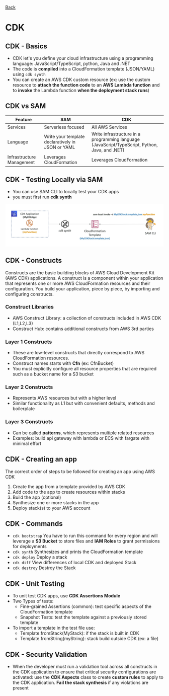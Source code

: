 [Back](./AWS.md)

# CDK

## CDK - Basics

- CDK let's you define your cloud infrastructure using a programming language: JavaScript/TypeScript, python, Java and .NET
- The code is **compiled** into a CloudFormation template (JSON/YAML) using `cdk synth`
- You can create an AWS CDK custom resource (ex: use the custom resource to **attach the function code** to an **AWS Lambda function** and to **invoke** the Lambda function **when the deployment stack runs**)

## CDK vs SAM

| Feature                   | SAM                                               | CDK                                                                                            |
| ------------------------- | ------------------------------------------------- | ---------------------------------------------------------------------------------------------- |
| Services                  | Serverless focused                                | All AWS Services                                                                               |
| Language                  | Write your template declaratively in JSON or YAML | Write infrastructure in a programming language (JavaScript/TypeScript, Python, Java, and .NET) |
| Infrastructure Management | Leverages CloudFormation                          | Leverages CloudFormation                                                                       |

## CDK - Testing Locally via SAM

- You can use SAM CLI to locally test your CDK apps
- you must first run **cdk synth**

![cdk + sam](./assets/65.png)

## CDK - Constructs

Constructs are the basic building blocks of AWS Cloud Development Kit (AWS CDK) applications. A construct is a component within your application that represents one or more AWS CloudFormation resources and their configuration. You build your application, piece by piece, by importing and configuring constructs.

### Construct Libraries

- AWS Construct Library: a collection of constructs included in AWS CDK (L1,L2,L3)
- Construct Hub: contains additional constructs from AWS 3rd parties

### Layer 1 Constructs

- These are low-level constructs that directly correspond to AWS CloudFormation resources.
- Construct names starts with **Cfn** (ex: CfnBucket)
- You must explicitly configure all resource properties that are required such as a bucket name for a S3 bucket

### Layer 2 Constructs

- Represents AWS resources but with a higher level
- Similar functionality as L1 but with convenient defaults, methods and boilerplate

### Layer 3 Constructs

- Can be called **patterns**, which represents multiple related resources
- Examples: build api gateway with lambda or ECS with fargate with minimal effort

## CDK - Creating an app

The correct order of steps to be followed for creating an app using AWS CDK

1. Create the app from a template provided by AWS CDK
2. Add code to the app to create resources within stacks
3. Build the app (optional)
4. Synthesize one or more stacks in the app
5. Deploy stack(s) to your AWS account

## CDK - Commands

- `cdk bootstrap` You have to run this command for every region and will leverage a **S3 Bucket** to store files and **IAM Roles** to grant permissions for deployments
- `cdk synth` Synthesizes and prints the CloudFormation template
- `cdk deploy` Deploy a stack
- `cdk diff` View differences of local CDK and deployed Stack
- `cdk destroy` Destroy the Stack

## CDK - Unit Testing

- To unit test CDK apps, use **CDK Assertions Module**
- Two Types of tests:
  - Fine-grained Assertions (common): test specific aspects of the CloudFormation template
  - Snapshot Tests: test the template against a previously stored template
- To import a template in the test file use:
  - Template.fromStack(MyStack): if the stack is built in CDK
  - Template.fromString(myString): stack build outside CDK (ex: a file)

## CDK - Security Validation

- When the developer must run a validation tool across all constructs in the CDK application to ensure that critical security configurations are activated: use the **CDK Aspects** class to create **custom rules** to apply to the CDK application. **Fail the stack synthesis** if any violations are present
